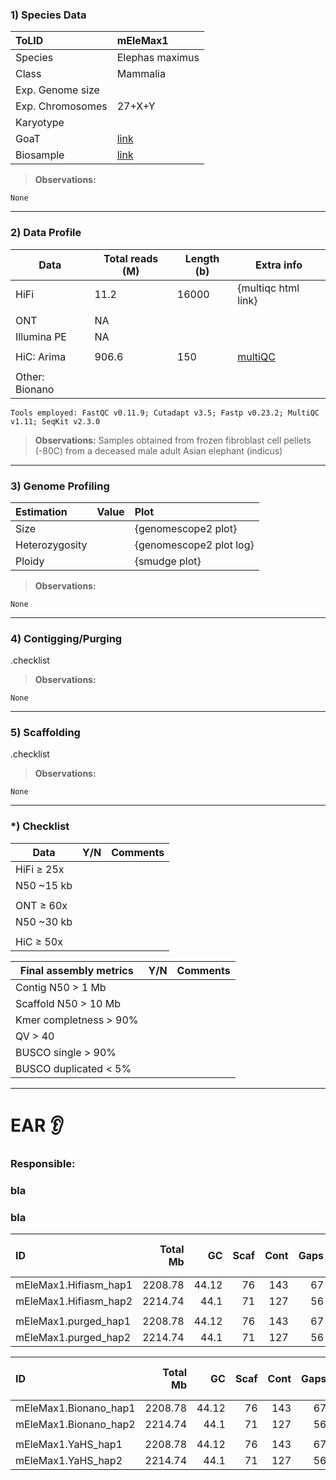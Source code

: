 ### 1) Species Data

| ToLID            | mEleMax1        |
| :--------------- | :-------------- |
| Species          | Elephas maximus |
| Class            | Mammalia        |
| Exp. Genome size |                 |
| Exp. Chromosomes | 27+X+Y          |
| Karyotype        |                 |
| GoaT             | [link](https://goat.genomehubs.org/record?recordId=9783&result=taxon&taxonomy=ncbi#Elephas%20maximus) |
| Biosample        | [link](https://www.ebi.ac.uk/ena/browser/view/SAMN10973763) |

> **Observations:**
```
None
```

---

### 2) Data Profile

| Data           | Total reads (M) | Length (b) | Extra info |
| -------------- | --------------- | ---------- | --- |
| HiFi           | 11.2            | 16000      | {multiqc html link} |
|                |                 |            |     |
| ONT            | NA              |            |     |
| Illumina PE    | NA              |            |     |
|                |                 |            |     |
| HiC: Arima     | 906.6           | 150        | [multiQC](https://htmlpreview.github.io/?https://github.com/diegomics/EAR_example/blob/main/Elephas_maximus/data/rCarCar2.OmniC_multiqc_report.html) |
|                |                 |            |     |
| Other: Bionano |                 |            |     |


```
Tools employed: FastQC v0.11.9; Cutadapt v3.5; Fastp v0.23.2; MultiQC v1.11; SeqKit v2.3.0
```

> **Observations:** Samples obtained from frozen fibroblast cell pellets (-80C) from a deceased male adult Asian elephant (indicus)

---

### 3) Genome Profiling

| Estimation     | Value | Plot                    |
|:-------------- | ----- |:----------------------- |
| Size           |       | {genomescope2 plot}     |
| Heterozygosity |       | {genomescope2 plot log} |
| Ploidy         |       | {smudge plot}           |

> **Observations:**
```
None
```

---

### 4) Contigging/Purging

.checklist

> **Observations:**
```
None
```

---

### 5) Scaffolding

.checklist

> **Observations:**
```
None
```

---

### *) Checklist

| Data       | Y/N | Comments |
| ---------- | --- | -------- |
| HiFi ≥ 25x |     |          |
| N50 ~15 kb |     |          |
|            |     |          |
| ONT ≥ 60x  |     |          |
| N50 ~30 kb |     |          |
|            |     |          |
| HiC ≥ 50x  |     |          |



| Final assembly metrics | Y/N | Comments |
| ---------------------- | --- | -------- |
| Contig N50 > 1 Mb      |     |          |
| Scaffold N50 > 10 Mb   |     |          |
| Kmer completness > 90% |     |          |
| QV > 40                |     |          |
| BUSCO single > 90%     |     |          |
| BUSCO duplicated < 5%  |     |          |

---

# EAR 👂

### Responsible:
### bla 
### bla



| ID                    | Total Mb |    GC | Scaf | Cont | Gaps | Gaps Mb | Longest Scaf | Scaf N50 | Scaff L50 | Scaf N95 | Scaf L95 | Longest Cont | Cont N50 | Cont L50 | Cont N95 | Cont L95 | QV (HiFi) | QV (Illumina) | Kmer Compl | KCompl both | BUSCO-C | BUSCO-S | Hap                                  | both Hap                             | shared                               | HiC Contact map |
|:--------------------- | --------:| -----:| ----:| ----:| ----:| ------- | ------------:| --------:| ---------:| --------:| --------:| ------------:| --------:| --------:| --------:| --------:| ---------:| ------------- | ----------:| ----------- | -------:| -------:| ------------------------------------ | ------------------------------------ | ------------------------------------ | --------------- |
| mEleMax1.Hifiasm_hap1 |  2208.78 | 44.12 |   76 |  143 |   67 | 1.46    |       356.32 |   137.47 |         5 |    20.35 |       22 |       210.28 |   121.38 |        8 |     6.16 |       41 |     68.19 |               |      96.65 | 99.40       |    97.2 |    96.4 | ![](https://i.imgur.com/VXzxrUo.png) | ![](https://i.imgur.com/jWh1gmy.png) | ![](https://i.imgur.com/9IrUFVy.png) |                 |
| mEleMax1.Hifiasm_hap2 |  2214.74 |  44.1 |   71 |  127 |   56 | 5.11    |       381.26 |   137.61 |         5 |    20.31 |       22 |       209.92 |   121.92 |        8 |     6.54 |       32 |     68.42 |               |      96.66 | -           |    97.2 |    96.3 | ![](https://i.imgur.com/kbsPaMJ.png) |                                      |                                      |                 |
|                       |          |       |      |      |      |         |              |          |           |          |          |              |          |          |          |          |           |               |            |             |         |         |                                      |                                      |                                      |                 |
| mEleMax1.purged_hap1  |  2208.78 | 44.12 |   76 |  143 |   67 | 1.46    |       356.32 |   137.47 |         5 |    20.35 |       22 |       210.28 |   121.38 |        8 |     6.16 |       41 |     68.19 |               |      96.65 | 99.40       |    97.2 |    96.4 | ![](https://i.imgur.com/VXzxrUo.png) | ![](https://i.imgur.com/jWh1gmy.png) | ![](https://i.imgur.com/9IrUFVy.png) |                 |
| mEleMax1.purged_hap2  |  2214.74 |  44.1 |   71 |  127 |   56 | 5.11    |       381.26 |   137.61 |         5 |    20.31 |       22 |       209.92 |   121.92 |        8 |     6.54 |       32 |     68.42 |               |      96.66 | -           |    97.2 |    96.3 | ![](https://i.imgur.com/kbsPaMJ.png) |                                      |                                      |                 |





| ID                    | Total Mb |    GC | Scaf | Cont | Gaps | Gaps Mb | Longest Scaf | Scaf N50 | Scaff L50 | Scaf N95 | Scaf L95 | Longest Cont | Cont N50 | Cont L50 | Cont N95 | Cont L95 | QV (HiFi) | QV (Illumina) | Kmer Compl | KCompl both | BUSCO-C | BUSCO-S | Hap                                  | both Hap                             | shared                               | HiC Contact map |
|:--------------------- | --------:| -----:| ----:| ----:| ----:| ------- | ------------:| --------:| ---------:| --------:| --------:| ------------:| --------:| --------:| --------:| --------:| ---------:| ------------- | ----------:| ----------- | -------:| -------:| ------------------------------------ | ------------------------------------ | ------------------------------------ | --------------- |
| mEleMax1.Bionano_hap1 |  2208.78 | 44.12 |   76 |  143 |   67 | 1.46    |       356.32 |   137.47 |         5 |    20.35 |       22 |       210.28 |   121.38 |        8 |     6.16 |       41 |     68.19 |               |      96.65 | 99.40       |    97.2 |    96.4 | ![](https://i.imgur.com/VXzxrUo.png) | ![](https://i.imgur.com/jWh1gmy.png) | ![](https://i.imgur.com/9IrUFVy.png) |                 |
| mEleMax1.Bionano_hap2 |  2214.74 |  44.1 |   71 |  127 |   56 | 5.11    |       381.26 |   137.61 |         5 |    20.31 |       22 |       209.92 |   121.92 |        8 |     6.54 |       32 |     68.42 |               |      96.66 | -           |    97.2 |    96.3 | ![](https://i.imgur.com/kbsPaMJ.png) |                                      |                                      |                 |
|                       |          |       |      |      |      |         |              |          |           |          |          |              |          |          |          |          |           |               |            |             |         |         |                                      |                                      |                                      |                 |
mEleMax1.YaHS_hap1    |  2208.78 | 44.12 |   76 |  143 |   67 | 1.46    |       356.32 |   137.47 |         5 |    20.35 |       22 |       210.28 |   121.38 |        8 |     6.16 |       41 |     68.19 |               |      96.65 | 99.40       |    97.2 |    96.4 | ![](https://i.imgur.com/VXzxrUo.png) | ![](https://i.imgur.com/jWh1gmy.png) | ![](https://i.imgur.com/9IrUFVy.png) |                 |
| mEleMax1.YaHS_hap2    |  2214.74 |  44.1 |   71 |  127 |   56 | 5.11    |       381.26 |   137.61 |         5 |    20.31 |       22 |       209.92 |   121.92 |        8 |     6.54 |       32 |     68.42 |               |      96.66 | -           |    97.2 |    96.3 | ![](https://i.imgur.com/kbsPaMJ.png) |                                      |                                      |                 |
